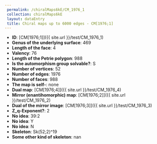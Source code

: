 ```yaml
--- 
 permalink: /chiralMaps6kE/CM_1976_1 
 collection: chiralMaps6kE
 layout: dataEntry
 title: Chiral maps up to 6000 edges - CM[1976;1]
---
```


- **ID**: [CM[1976;1]]({{ site.url }}/test/CM_1976_1)
- **Genus of the underlying surface**: 469
- **Length of the face**: 4
- **Valency**: 76
- **Length of the Petrie polygon**: 988
- **Is the automorphism group solvable?**: S
- **Number of vertices**: 52
- **Number of edges**: 1976
- **Number of faces**: 988
- **The map is self-**: none
- **Dual map**: [CM[1976;4]]({{ site.url }}/test/CM_1976_4)
- **Mirror (enantihomorphic) map**: [CM[1976;2]]({{ site.url }}/test/CM_1976_2)
- **Dual of the mirror image**: [CM[1976;3]]({{ site.url }}/test/CM_1976_3)
- **Z_q-Exponent?**: 2
- **No idea**:  39:2
- **No idea**: Y
- **No idea**: N
- **Skeleton**: Sk(52;2)^19
- **Some other kind of skeleton**: nan
